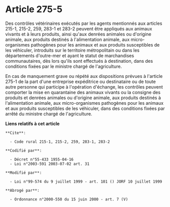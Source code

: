# Article 275-5

Des contrôles vétérinaires exécutés par les agents mentionnés aux articles 215-1, 215-2, 259, 283-1 et 283-2 peuvent être
appliqués aux animaux vivants et à leurs produits, ainsi qu'aux denrées animales ou d'origine animale, aux produits destinés
à l'alimentation animale, aux micro-organismes pathogènes pour les animaux et aux produits susceptibles de les véhiculer,
introduits sur le territoire métropolitain ou dans les départements d'outre-mer et ayant le statut de marchandises
communautaires, dès lors qu'ils sont effectués à destination, dans des conditions fixées par le ministre chargé de
l'agriculture.

En cas de manquement grave ou répété aux dispositions prévues à l'article 275-1 de la part d'une entreprise expéditrice ou
destinataire ou de toute autre personne qui participe à l'opération d'échange, les contrôles peuvent comporter la mise en
quarantaine des animaux vivants ou la consigne des produits et denrées animales ou d'origine animale, aux produits destinés à
l'alimentation animale, aux micro-organismes pathogènes pour les animaux et aux produits susceptibles de les véhiculer, dans
des conditions fixées par arrêté du ministre chargé de l'agriculture.

**Liens relatifs à cet article**

	**Cite**:

	  - Code rural 215-1, 215-2, 259, 283-1, 283-2

	**Codifié par**:

	  - Décret n°55-433 1955-04-16
	  - Loi n°2003-591 2003-07-02 art. 31

	**Modifié par**:

	  - Loi n°99-574 du 9 juillet 1999 - art. 101 () JORF 10 juillet 1999

	**Abrogé par**:

	  - Ordonnance n°2000-550 du 15 juin 2000 - art. 7 (V)

